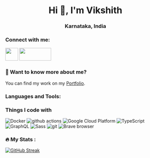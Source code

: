 
<h1 align="center">Hi 👋, I'm Vikshith</h1>
<h3 align="center">Karnataka, India</h3>

<h3>Connect with me:</h3>

<a href="https://www.linkedin.com/in/vikshith"><img src="https://github.com/ashutosh1919/ashutosh1919/blob/master/logos/linkedin.png" width="40"/></a>
<a href="mailto:vikshith.ganesh@vikshith.com"><img src="https://img.shields.io/badge/Gmail-D14836?style=for-the-badge&logo=gmail&logoColor=#4efc03)" width="100" height="40" /></a>



<h3> 💬 Want to know more about me?</h3>
You can find my work on my <a href="https://vikshith.com/" target="blank">Portfolio</a>.

<h3 align="left">Languages and Tools:</h3>

<h3>Things I code with</h3>
<p>
  <img alt="Docker" src="https://img.shields.io/badge/-Docker-46a2f1?style=flat-square&logo=docker&logoColor=white" />
  <img alt="github actions" src="https://img.shields.io/badge/-Github_Actions-2088FF?style=flat-square&logo=github-actions&logoColor=white" />
  <img alt="Google Cloud Platform" src="https://img.shields.io/badge/-Google_Cloud_Platform-1a73e8?style=flat-square&logo=google-cloud&logoColor=white" />
  <img alt="TypeScript" src="https://img.shields.io/badge/-TypeScript-007ACC?style=flat-square&logo=typescript&logoColor=white" />
  <img alt="GraphQL" src="https://img.shields.io/badge/-GraphQL-E10098?style=flat-square&logo=graphql&logoColor=white" />
  <img alt="Sass" src="https://img.shields.io/badge/-Sass-CC6699?style=flat-square&logo=sass&logoColor=white" />
  <img alt="git" src="https://img.shields.io/badge/-Git-F05032?style=flat-square&logo=git&logoColor=white" />
  <img alt="Brave browser" src="https://img.shields.io/badge/-Brave_Browser-FB542B?style=flat-square&logo=brave&logoColor=white" />
</p>

### :fire: My Stats :
[![GitHub Streak](http://github-readme-streak-stats.herokuapp.com?user=vikshith-hg-c&theme=dark&hide_border=true&mode=daily)](https://git.io/streak-stats)















